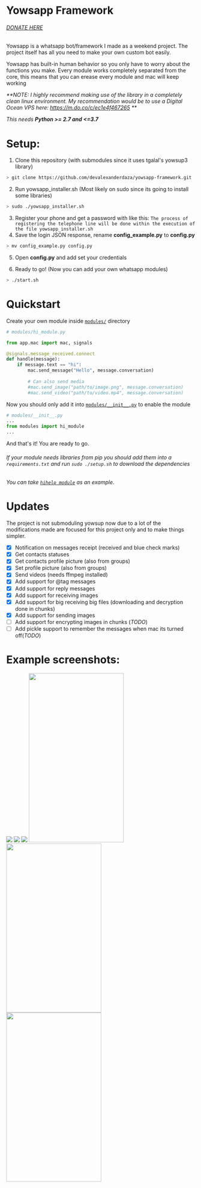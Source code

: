 # Yowsapp Framework 



###### [DONATE HERE](https://www.paypal.com/cgi-bin/webscr?cmd=_s-xclick&hosted_button_id=55HW9CL6HLWGS&source=url)

Yowsapp is a whatsapp bot/framework I made as a weekend project. The project itself has all you need to make your own custom bot easily.

Yowsapp has built-in human behavior so you only have to worry about the functions you make. Every module works completely separated from the core, this means that you can erease every module and mac will keep working

_**NOTE: I highly recommend making use of the library in a completely clean linux environment. My recommendation would be to use a Digital Ocean VPS here: https://m.do.co/c/ec1e4f467265 **_

_This needs **Python >= 2.7 and <=3.7**_

# Setup:
1. Clone this repository (with submodules since it uses tgalal's yowsup3 library)
```sh
> git clone https://github.com/devalexanderdaza/yowsapp-framework.git
```
2. Run yowsapp_installer.sh (Most likely on sudo since its going to install some libraries)
```sh
> sudo ./yowsapp_installer.sh
```
3. Register your phone and get a password with like this:
`The process of registering the telephone line will be done within the execution of the file yowsapp_installer.sh`
4. Save the login JSON response, rename **config_example.py** to **config.py**
```sh
> mv config_example.py config.py
```
5. Open **config.py** and add set your credentials

6. Ready to go! (Now you can add your own whatsapp modules)
```sh
> ./start.sh
```

# Quickstart
Create your own module inside [`modules/`](https://github.com/danielcardeenas/whatsapp-framework/tree/master/modules) directory
```python
# modules/hi_module.py

from app.mac import mac, signals

@signals.message_received.connect
def handle(message):
    if message.text == "hi":
        mac.send_message("Hello", message.conversation)
        
        # Can also send media
        #mac.send_image("path/to/image.png", message.conversation)
        #mac.send_video("path/to/video.mp4", message.conversation)
```
Now you should only add it into [`modules/__init__.py`](https://github.com/danielcardeenas/whatsapp-framework/blob/master/modules/__init__.py) to enable the module
```python
# modules/__init__.py
...
from modules import hi_module
...
```
And that's it! You are ready to go.

###### If your module needs libraries from pip you should add them into a `requirements.txt` and run `sudo ./setup.sh` to download the dependencies

###### _You can take [`hihelp module`](https://github.com/danielcardeenas/whatsapp-framework/blob/master/modules/hihelp/hihelp.py) as an example._


# Updates
The project is not submoduling yowsup now due to a lot of the modifications made are focused for this project only and to make things simpler.
- [x] Notification on messages receipt (received and blue check marks)
- [x] Get contacts statuses
- [x] Get contacts profile picture (also from groups)
- [x] Set profile picture (also from groups)
- [x] Send videos (needs ffmpeg installed)
- [x] Add support for @tag messages
- [x] Add support for reply messages
- [x] Add support for receiving images
- [x] Add support for big receiving big files (downloading and decryption done in chunks)
- [x] Add support for sending images
- [ ] Add support for encrypting images in chunks (_TODO_)
- [ ] Add pickle support to remember the messages when mac its turned off(_TODO_)

# Example screenshots:
![](https://i.imgur.com/ZRlk5Uj.png)
![](https://i.imgur.com/JmPbPXB.png)
![](https://i.imgur.com/L4ebZql.png)
<img src="https://i.imgur.com/pLiwAm5.png" width="253px" height="450px">
<img src="https://i.imgur.com/poLpmAR.png" width="253px" height="450px">
<img src="https://i.imgur.com/CRNKfHj.png" width="253px" height="450px">
